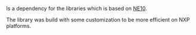 Is a dependency for the libraries which is based on [NE10](https://github.com/projectNe10/Ne10).

The library was build with some customization to be more efficient on NXP
platforms.
